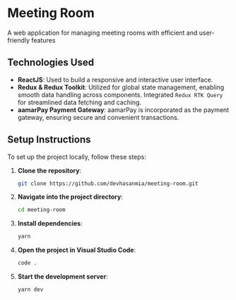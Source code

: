# Meeting Room

A web application for managing meeting rooms with efficient and user-friendly features

## Technologies Used

- **ReactJS**: Used to build a responsive and interactive user interface.
- **Redux & Redux Toolkit**: Utilized for global state management, enabling smooth data handling across components. Integrated `Redux RTK Query` for streamlined data fetching and caching.
- **aamarPay Payment Gateway**: aamarPay is incorporated as the payment gateway, ensuring secure and convenient transactions.

## Setup Instructions

To set up the project locally, follow these steps:

1. **Clone the repository**:
   ```bash
   git clone https://github.com/devhasanmia/meeting-room.git
   ```

2. **Navigate into the project directory**:
   ```bash
   cd meeting-room
   ```

3. **Install dependencies**:
   ```bash
   yarn
   ```

4. **Open the project in Visual Studio Code**:
   ```bash
   code .
   ```

5. **Start the development server**:
   ```bash
   yarn dev
   ```
